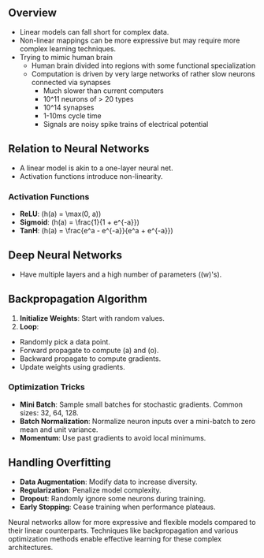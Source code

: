 ## Overview
- Linear models can fall short for complex data.
- Non-linear mappings can be more expressive but may require more complex learning techniques.
- Trying to mimic human brain
	- Human brain divided into regions with some functional specialization
	- Computation is driven by very large networks of rather slow neurons connected via synapses
		- Much slower than current computers
		- 10^11 neurons of > 20 types
		- 10^14 synapses
		- 1-10ms cycle time
		- Signals are noisy spike trains of electrical potential

## Relation to Neural Networks
- A linear model is akin to a one-layer neural net.
- Activation functions introduce non-linearity.

### Activation Functions
- **ReLU**: \(h(a) = \max(0, a)\)
- **Sigmoid**: \(h(a) = \frac{1}{1 + e^{-a}}\)
- **TanH**: \(h(a) = \frac{e^a - e^{-a}}{e^a + e^{-a}}\)

##
## Deep Neural Networks
- Have multiple layers and a high number of parameters (\(w\)'s).

## Backpropagation Algorithm
1. **Initialize Weights**: Start with random values.
2. **Loop**:
  - Randomly pick a data point.
  - Forward propagate to compute \(a\) and \(o\).
  - Backward propagate to compute gradients.
  - Update weights using gradients.

### Optimization Tricks
- **Mini Batch**: Sample small batches for stochastic gradients. Common sizes: 32, 64, 128.
- **Batch Normalization**: Normalize neuron inputs over a mini-batch to zero mean and unit variance.
- **Momentum**: Use past gradients to avoid local minimums.

## Handling Overfitting
- **Data Augmentation**: Modify data to increase diversity.
- **Regularization**: Penalize model complexity.
- **Dropout**: Randomly ignore some neurons during training.
- **Early Stopping**: Cease training when performance plateaus.

Neural networks allow for more expressive and flexible models compared to their linear counterparts. Techniques like backpropagation and various optimization methods enable effective learning for these complex architectures.